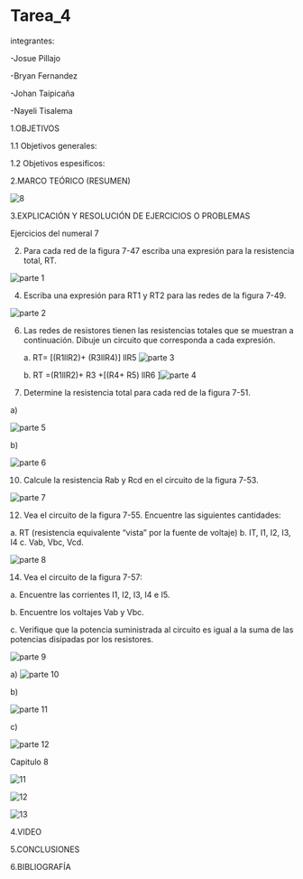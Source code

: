 # Tarea_4
integrantes:

-Josue Pillajo

-Bryan Fernandez

-Johan Taipicaña

-Nayeli Tisalema

1.OBJETIVOS

1.1 Objetivos generales: 

1.2 Objetivos espesificos:

2.MARCO TEÓRICO (RESUMEN)

![8](https://user-images.githubusercontent.com/85522189/125560890-d246b71c-ea08-4164-85d1-27137636780f.PNG)


3.EXPLICACIÓN Y RESOLUCIÓN DE EJERCICIOS O PROBLEMAS
  
  Ejercicios del numeral  7
  
  2. Para cada red de la figura 7-47 escriba una expresión para la resistencia total, RT.
    
   ![parte 1](https://user-images.githubusercontent.com/81887698/125558266-f355981f-76e8-46b0-a948-48b6349cae7f.PNG)
    
  4. Escriba una expresión para RT1 y RT2 para las redes de la figura 7-49. 
   
   ![parte 2](https://user-images.githubusercontent.com/81887698/125558320-ea5de0e6-9ab4-4c58-902b-aab3747ae1e5.PNG)
    
  6. Las redes de resistores tienen las resistencias totales que se muestran a continuación. Dibuje un circuito que corresponda a cada expresión.
        
        a. RT= [(R1llR2)+ (R3llR4)] llR5 
        ![parte 3](https://user-images.githubusercontent.com/81887698/125558371-e5c0c01e-8e76-4744-9af3-939a6d2f1de1.PNG)
        
        b. RT =(R1llR2)+ R3 +[(R4+ R5) llR6
        ]![parte 4](https://user-images.githubusercontent.com/81887698/125558419-540794c3-c469-4907-8644-4efb97568a19.PNG)
   
   8. Determine la resistencia total para cada red de la figura 7-51.
     
   a)
   
   ![parte 5](https://user-images.githubusercontent.com/81887698/125558490-a7929aa2-a797-42a1-8b52-64f1589ddc07.PNG)
   
   b)
   
   ![parte 6](https://user-images.githubusercontent.com/81887698/125558543-35475a26-41ee-4d30-a7fa-ae19b547d944.PNG)
    
   10. Calcule la resistencia Rab y Rcd en el circuito de la figura 7-53.
   
   ![parte 7](https://user-images.githubusercontent.com/81887698/125558595-ff8d1240-7a4c-4640-80d1-80f8afc33906.PNG)
    
   12. Vea el circuito de la figura 7-55. Encuentre las siguientes cantidades: 
   
   a. RT (resistencia equivalente “vista” por la fuente de voltaje) 
   b. IT, I1, I2, I3, I4 
   c. Vab, Vbc, Vcd.
   
   ![parte 8](https://user-images.githubusercontent.com/81887698/125558708-d1fe5adb-f8a4-4c45-9162-75f1bd6dafd6.PNG)

   14. Vea el circuito de la figura 7-57: 
   
   a. Encuentre las corrientes I1, I2, I3, I4 e I5. 
   
   b. Encuentre los voltajes Vab y Vbc. 
   
   c. Verifique que la potencia suministrada al circuito es igual a la suma de las potencias disipadas por los resistores.
   
   ![parte 9](https://user-images.githubusercontent.com/81887698/125558834-df04fafd-4b63-4851-a3bb-ed259028dc1e.PNG)
   
   a)
          ![parte 10](https://user-images.githubusercontent.com/81887698/125558926-ba1ad96a-c2be-402f-b70e-95cec594b65d.PNG)
  
  b)
  
  ![parte 11](https://user-images.githubusercontent.com/81887698/125559004-037bd667-1833-4185-8772-950fcff85674.PNG)
  
  c)
  
  ![parte 12](https://user-images.githubusercontent.com/81887698/125559079-94ec485c-6772-4a1c-aea4-b61a7741c627.PNG)

   Capitulo 8 
   
   ![11](https://user-images.githubusercontent.com/85522189/125561876-ced10670-7234-43d5-8367-7d48110d014c.PNG)
   
   ![12](https://user-images.githubusercontent.com/85522189/125561893-51b081e9-6bfb-4c63-804f-8eedd0d0937d.PNG)
   
   ![13](https://user-images.githubusercontent.com/85522189/125561906-4972dbd1-d567-465f-a2ff-405652edcb1f.PNG)



4.VIDEO

5.CONCLUSIONES

6.BIBLIOGRAFÍA
